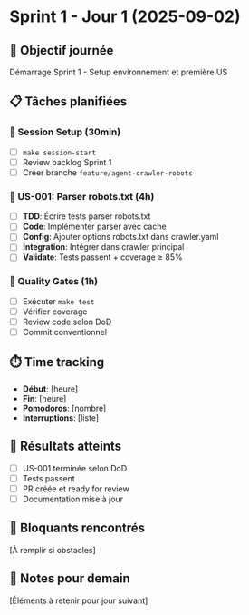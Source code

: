 # Sprint 1 - Jour 1 (2025-09-02)

## 🎯 Objectif journée
Démarrage Sprint 1 - Setup environnement et première US

## 📋 Tâches planifiées

### 🚀 Session Setup (30min)
- [ ] `make session-start`
- [ ] Review backlog Sprint 1
- [ ] Créer branche `feature/agent-crawler-robots`

### 🤖 US-001: Parser robots.txt (4h)
- [ ] **TDD**: Écrire tests parser robots.txt
- [ ] **Code**: Implémenter parser avec cache
- [ ] **Config**: Ajouter options robots.txt dans crawler.yaml
- [ ] **Integration**: Intégrer dans crawler principal
- [ ] **Validate**: Tests passent + coverage ≥ 85%

### 🧪 Quality Gates (1h)  
- [ ] Exécuter `make test`
- [ ] Vérifier coverage
- [ ] Review code selon DoD
- [ ] Commit conventionnel

## ⏱️ Time tracking
- **Début**: [heure]
- **Fin**: [heure]
- **Pomodoros**: [nombre]
- **Interruptions**: [liste]

## 🎯 Résultats atteints
- [ ] US-001 terminée selon DoD
- [ ] Tests passent
- [ ] PR créée et ready for review
- [ ] Documentation mise à jour

## 🚧 Bloquants rencontrés
[À remplir si obstacles]

## 📝 Notes pour demain
[Éléments à retenir pour jour suivant]